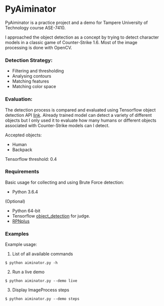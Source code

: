 # PyAiminator

PyAiminator is a practice project and a demo for Tampere University of Technology
course ASE-7410.

I approached the object detection as a concept by trying to detect character models
in a classic game of Counter-Strike 1.6. Most of the image processing is done with 
OpenCV.


### Detection Strategy:
* Filtering and thresholding
* Analysing contours
* Matching features
* Matching color space


### Evaluation:

The detection process is compared and evaluated using Tensorflow object detection API [link](https://github.com/tensorflow/models/tree/master/research/object_detection). Already trained model can detect a variety of different objects but I only used it to evaluate how many humans or different objects associated with Counter-Strike models can I detect.

Accepted objects:
- Human
- Backpack

Tensorflow threshold: 0.4


### Requirements

Basic usage for collecting and using Brute Force detection:
- Python 3.6.4

(Optional)
- Python 64-bit
- Tensorflow [object_detection](https://github.com/tensorflow/models/tree/master/research/object_detection) for judge.
- [RPNplus](https://github.com/huangshiyu13/RPNplus)


### Examples

Example usage:

1. List of all available commands
```
$ python aiminator.py -h
```

2. Run a live demo
```
$ python aiminator.py --demo live
```

3. Display ImageProcess steps
```
$ python aiminator.py --demo steps
```

